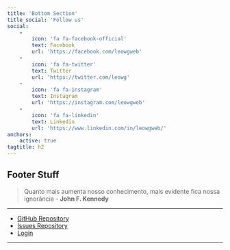 ```yaml
---
title: 'Bottom Section'
title_social: 'Follow us'
social:
    -
        icon: 'fa fa-facebook-official'
        text: Facebook
        url: 'https://facebook.com/leowgweb'
    -
        icon: 'fa fa-twitter'
        text: Twitter
        url: 'https://twitter.com/leowg'
    -
        icon: 'fa fa-instagram'
        text: Instagram
        url: 'https://instagram.com/leowgweb'
    -
        icon: 'fa fa-linkedin'
        text: Linkedin
        url: 'https://www.linkedin.com/in/leowgweb/'
anchors:
    active: true
tagtitle: h2
---
```


## Footer Stuff
> Quanto mais aumenta nosso conhecimento, mais evidente fica nossa ignorância - **John F. Kennedy**

---

* [GitHub Repository](https://github.com/lauroguedes/grav-theme-klb4)
* [Issues Repository](https://github.com/lauroguedes/grav-theme-klb4/issues)
* [Login](/login)

---